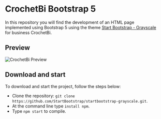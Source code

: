 # CrochetBi Bootstrap 5
In this repository you will find the development of an HTML page implemented using Bootstrap 5 using the theme [Start Bootstrap - Grayscale](https://startbootstrap.com/theme/grayscale) for business CrochetBi.

## Preview

![CrochetBi Preview]([https://startbootstrap.github.io/src/assets/img/readme-image.jpg/](https://github.com/JaneMurillo/CrochetBi-Bootstrap5/blob/main/src/assets/img/readme-image.jpg))


## Download and start

To download and start the project, follow the steps below:

- Clone the repository: `git clone https://github.com/StartBootstrap/startbootstrap-grayscale.git`.
- At the command line type `install npm`.
- Type `npm start` to compile.


